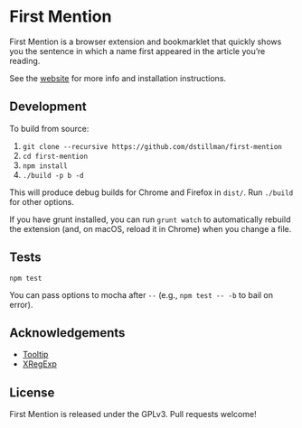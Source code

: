 # First Mention

First Mention is a browser extension and bookmarklet that quickly shows you the sentence in which a name first appeared in the article you’re reading.

See the [website](https://danstillman.com/firstmention/) for more info and installation instructions.

## Development

To build from source:

1. `git clone --recursive https://github.com/dstillman/first-mention`
1. `cd first-mention`
1. `npm install`
1. `./build -p b -d`

This will produce debug builds for Chrome and Firefox in `dist/`. Run `./build` for other options.

If you have grunt installed, you can run `grunt watch` to automatically rebuild the extension (and, on macOS, reload it in Chrome) when you change a file.

## Tests

`npm test`

You can pass options to mocha after `--` (e.g., `npm test -- -b` to bail on error).

## Acknowledgements

* [Tooltip](https://github.com/darsain/tooltip)
* [XRegExp](http://xregexp.com/)

## License

First Mention is released under the GPLv3. Pull requests welcome!
